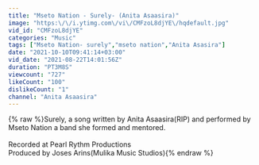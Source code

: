 ```yaml
---
title: "Mseto Nation - Surely- (Anita Asaasira)"
image: "https:\/\/i.ytimg.com\/vi\/CMFzoL8djYE\/hqdefault.jpg"
vid_id: "CMFzoL8djYE"
categories: "Music"
tags: ["Mseto Nation- surely","mseto nation","Anita Asasira"]
date: "2021-10-10T09:41:14+03:00"
vid_date: "2021-08-22T14:01:56Z"
duration: "PT3M8S"
viewcount: "727"
likeCount: "100"
dislikeCount: "1"
channel: "Anita Asaasira"
---
```

{% raw %}Surely, a song written by Anita Asaasira(RIP) and performed by Mseto Nation a band she formed and mentored. <br /><br />Recorded at Pearl Rythm Productions<br />Produced by Joses Arins(Mulika Music Studios){% endraw %}
